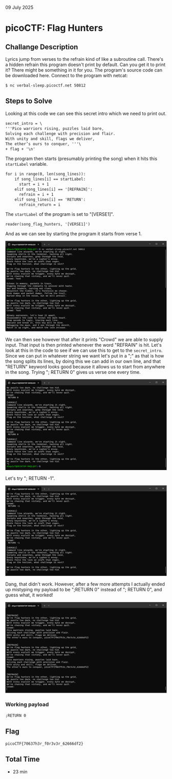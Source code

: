 09 July 2025

# picoCTF: Flag Hunters

## Challange Description
Lyrics jump from verses to the refrain kind of like a subroutine call. There's a hidden refrain this program doesn't print by default. Can you get it to print it? There might be something in it for you.
The program's source code can be downloaded here.
Connect to the program with netcat:
```
$ nc verbal-sleep.picoctf.net 50812
```

## Steps to Solve

Looking at this code we can see this secret intro which we need to print out.

```
secret_intro = \
'''Pico warriors rising, puzzles laid bare,
Solving each challenge with precision and flair.
With unity and skill, flags we deliver,
The ether’s ours to conquer, '''\
+ flag + '\n'
```

The program then starts (presumably printing the song) when it hits this `startLabel` variable.

```
for i in range(0, len(song_lines)):
    if song_lines[i] == startLabel:
      start = i + 1
    elif song_lines[i] == '[REFRAIN]':
      refrain = i + 1
    elif song_lines[i] == 'RETURN':
      refrain_return = i
```

The `startLabel` of the program is set to "[VERSE1]".

```
reader(song_flag_hunters, '[VERSE1]')
```

And as we can see by starting the program it starts from verse 1.

![first run of program](image.png)

We can then see however that after it prints "Crowd" we are able to supply input. That input is then printed whenever the word "REFRAIN" is hit. Let's look at this in the code to see if we can use this to get to the `secret_intro`. Since we can put in whatever string we want let's put in a ";" as that is how the song splits its lines, by doing this we can add in our own line, and that "RETURN" keyword looks good because it allows us to start from anywhere in the song. Trying "; RETURN 0" gives us verse one every time.

![input "; RETURN 0"](image-1.png)

Let's try "; RETURN -1".

![input "; RETURN -1"](image-2.png)

Dang, that didn't work. However, after a few more attempts I actually ended up mistyping my payload to be ";RETURN 0" instead of "; RETURN 0", and guess what, it worked!

![final solve](image-3.png)

### Working payload
```
;RETURN 0
```

## Flag
```
picoCTF{70637h3r_f0r3v3r_62666df2}
```

## Total Time
- 23 min